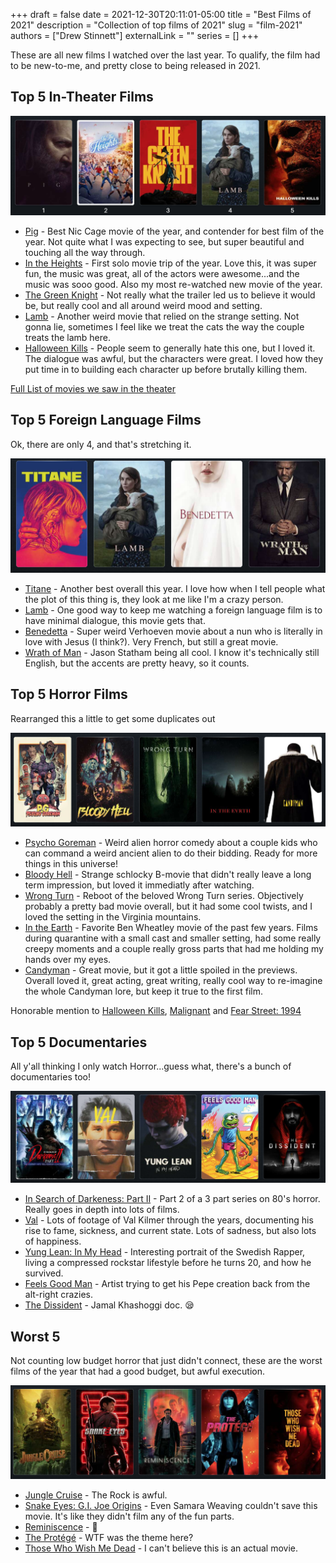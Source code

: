 +++ 
draft = false
date = 2021-12-30T20:11:01-05:00
title = "Best Films of 2021"
description = "Collection of top films of 2021"
slug = "film-2021"
authors = ["Drew Stinnett"]
externalLink = ""
series = []
+++

These are all new films I watched over the last year. To qualify, the film had
to be new-to-me, and pretty close to being released in 2021.

## Top 5 In-Theater Films

![best-in-theater-films](/images/2021-films/best-theater.png)

* [Pig](https://letterboxd.com/film/pig-2021/) - Best Nic Cage movie of the year, and contender for best film of the year. Not quite what I was expecting to see, but super beautiful and touching all the way through.
* [In the Heights](https://letterboxd.com/film/in-the-heights/) - First solo movie trip of the year. Love this, it was super fun, the music was great, all of the actors were awesome...and the music was sooo good. Also my most re-watched new movie of the year.
* [The Green Knight](https://letterboxd.com/film/the-green-knight/) - Not really what the trailer led us to believe it would be, but really cool and all around weird mood and setting.
* [Lamb](https://letterboxd.com/film/lamb-2021/) - Another weird movie that relied on the strange setting. Not gonna lie, sometimes I feel like we treat the cats the way the couple treats the lamb here.
* [Halloween Kills](https://letterboxd.com/film/halloween-kills/) - People seem to generally hate this one, but I loved it. The dialogue was awful, but the characters were great. I loved how they put time in to building each character up before brutally killing them.

[Full List of movies we saw in the theater](https://letterboxd.com/mondodrew/list/2021-movie-church/)

## Top 5 Foreign Language Films

Ok, there are only 4, and that's stretching it.

![best-foreign-films](/images/2021-films/foreign.png)

* [Titane](https://letterboxd.com/film/titane/) - Another best overall this year. I love how when I tell people what the plot of this thing is, they look at me like I'm a crazy person.
* [Lamb](https://letterboxd.com/film/lamb-2021/) - One good way to keep me watching a foreign language film is to have minimal dialogue, this movie gets that.
* [Benedetta](https://letterboxd.com/film/benedetta/) - Super weird Verhoeven movie about a nun who is literally in love with Jesus (I think?). Very French, but still a great movie.
* [Wrath of Man](https://letterboxd.com/film/wrath-of-man/) - Jason Statham being all cool. I know it's technically still English, but the accents are pretty heavy, so it counts.

## Top 5 Horror Films

Rearranged this a little to get some duplicates out

![best-horror-films](/images/2021-films/horror.png)

* [Psycho Goreman](https://letterboxd.com/film/psycho-goreman/) - Weird alien horror comedy about a couple kids who can command a weird ancient alien to do their bidding. Ready for more things in this universe!
* [Bloody Hell](https://letterboxd.com/film/bloody-hell-2020/) - Strange schlocky B-movie that didn't really leave a long term impression, but loved it immediatly after watching.
* [Wrong Turn](https://letterboxd.com/film/wrong-turn-2021/) - Reboot of the beloved Wrong Turn series. Objectively probably a pretty bad movie overall, but it had some cool twists, and I loved the setting in the Virginia mountains.
* [In the Earth](https://letterboxd.com/film/in-the-earth/) - Favorite Ben Wheatley movie of the past few years. Films during quarantine with a small cast and smaller setting, had some really creepy moments and a couple really gross parts that had me holding my hands over my eyes.
* [Candyman](https://letterboxd.com/film/candyman-2021/) - Great movie, but it got a little spoiled in the previews. Overall loved it, great acting, great writing, really cool way to re-imagine the whole Candyman lore, but keep it true to the first film.

Honorable mention to [Halloween Kills](https://letterboxd.com/film/halloween-kills/), [Malignant](https://letterboxd.com/film/malignant-2021/) and [Fear Street: 1994](https://letterboxd.com/film/fear-street-1994/)

## Top 5 Documentaries

All y'all thinking I only watch Horror...guess what, there's a bunch of documentaries too!

![best-documentaries](/images/2021-films/documentaries.png)

* [In Search of Darkeness: Part II](https://letterboxd.com/film/in-search-of-darkness-part-ii/) - Part 2 of a 3 part series on 80's horror. Really goes in depth into lots of films.
* [Val](https://letterboxd.com/film/val/) - Lots of footage of Val Kilmer through the years, documenting his rise to fame, sickness, and current state. Lots of sadness, but also lots of happiness.
* [Yung Lean: In My Head](https://letterboxd.com/film/yung-lean-in-my-head/) - Interesting portrait of the Swedish Rapper, living a compressed rockstar lifestyle before he turns 20, and how he survived.
* [Feels Good Man](https://letterboxd.com/film/feels-good-man/) - Artist trying to get his Pepe creation back from the alt-right crazies.
* [The Dissident](https://letterboxd.com/film/the-dissident/) - Jamal Khashoggi doc. 😪

## Worst 5

Not counting low budget horror that just didn't connect, these are the worst
films of the year that had a good budget, but awful execution.

![worst](/images/2021-films/worst.png)

* [Jungle Cruise](https://letterboxd.com/film/jungle-cruise/) - The Rock is awful.
* [Snake Eyes: G.I. Joe Origins](https://letterboxd.com/film/snake-eyes-gi-joe-origins/) - Even Samara Weaving couldn't save this movie. It's like they didn't film any of the fun parts.
* [Reminiscence](https://letterboxd.com/film/reminiscence-2021/) - 🤮
* [The Protégé](https://letterboxd.com/film/the-protege/) - WTF was the theme here?
* [Those Who Wish Me Dead](https://letterboxd.com/film/those-who-wish-me-dead/) - I can't believe this is an actual movie.